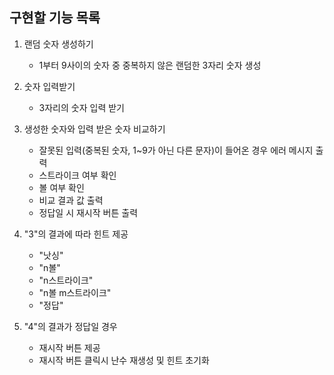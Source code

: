 ## 구현할 기능 목록

1. 랜덤 숫자 생성하기

   - 1부터 9사이의 숫자 중 중복하지 않은 랜덤한 3자리 숫자 생성

2. 숫자 입력받기

   - 3자리의 숫자 입력 받기

3. 생성한 숫자와 입력 받은 숫자 비교하기

   - 잘못된 입력(중복된 숫자, 1~9가 아닌 다른 문자)이 들어온 경우 에러 메시지 출력
   - 스트라이크 여부 확인
   - 볼 여부 확인
   - 비교 결과 값 출력
   - 정답일 시 재시작 버튼 출력

4. "3"의 결과에 따라 힌트 제공

   - "낫싱"
   - "n볼"
   - "n스트라이크"
   - "n볼 m스트라이크"
   - "정답"

5. "4"의 결과가 정답일 경우

   - 재시작 버튼 제공
   - 재시작 버튼 클릭시 난수 재생성 및 힌트 초기화

